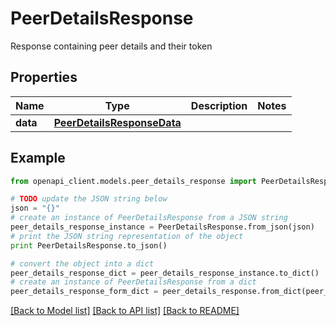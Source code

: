 # PeerDetailsResponse

Response containing peer details and their token

## Properties
Name | Type | Description | Notes
------------ | ------------- | ------------- | -------------
**data** | [**PeerDetailsResponseData**](PeerDetailsResponseData.md) |  | 

## Example

```python
from openapi_client.models.peer_details_response import PeerDetailsResponse

# TODO update the JSON string below
json = "{}"
# create an instance of PeerDetailsResponse from a JSON string
peer_details_response_instance = PeerDetailsResponse.from_json(json)
# print the JSON string representation of the object
print PeerDetailsResponse.to_json()

# convert the object into a dict
peer_details_response_dict = peer_details_response_instance.to_dict()
# create an instance of PeerDetailsResponse from a dict
peer_details_response_form_dict = peer_details_response.from_dict(peer_details_response_dict)
```
[[Back to Model list]](../README.md#documentation-for-models) [[Back to API list]](../README.md#documentation-for-api-endpoints) [[Back to README]](../README.md)


